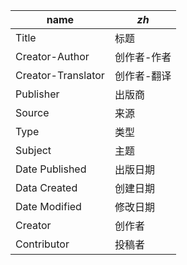 | name               | _zh_   |
| ------------------ | ------ |
| Title              | 标题     |
| Creator-Author     | 创作者-作者 |
| Creator-Translator | 创作者-翻译 |
| Publisher          | 出版商    |
| Source             | 来源     |
| Type               | 类型     |
| Subject            | 主题     |
| Date Published     | 出版日期   |
| Data Created       | 创建日期   |
| Date Modified      | 修改日期   |
| Creator            | 创作者    |
| Contributor        | 投稿者    |